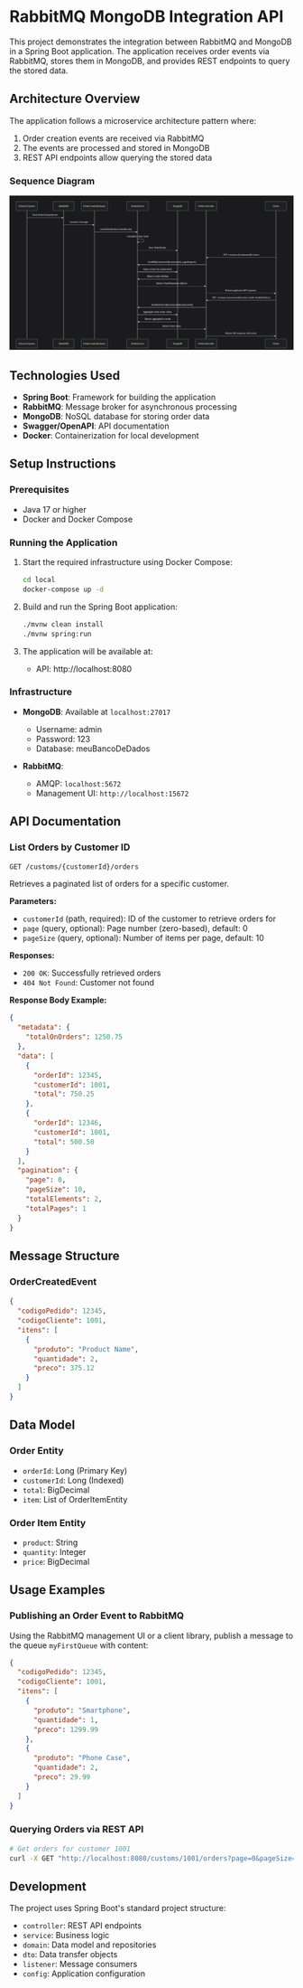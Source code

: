 # RabbitMQ MongoDB Integration API

This project demonstrates the integration between RabbitMQ and MongoDB in a Spring Boot application. The application receives order events via RabbitMQ, stores them in MongoDB, and provides REST endpoints to query the stored data.

## Architecture Overview

The application follows a microservice architecture pattern where:
1. Order creation events are received via RabbitMQ
2. The events are processed and stored in MongoDB
3. REST API endpoints allow querying the stored data

### Sequence Diagram
![img.png](img.png)

## Technologies Used

- **Spring Boot**: Framework for building the application
- **RabbitMQ**: Message broker for asynchronous processing
- **MongoDB**: NoSQL database for storing order data
- **Swagger/OpenAPI**: API documentation
- **Docker**: Containerization for local development

## Setup Instructions

### Prerequisites
- Java 17 or higher
- Docker and Docker Compose

### Running the Application

1. Start the required infrastructure using Docker Compose:
   ```bash
   cd local
   docker-compose up -d
   ```

2. Build and run the Spring Boot application:
   ```bash
   ./mvnw clean install
   ./mvnw spring:run
   ```

3. The application will be available at:
   - API: http://localhost:8080

### Infrastructure

- **MongoDB**: Available at `localhost:27017`
  - Username: admin
  - Password: 123
  - Database: meuBancoDeDados

- **RabbitMQ**: 
  - AMQP: `localhost:5672`
  - Management UI: `http://localhost:15672`

## API Documentation

### List Orders by Customer ID

```
GET /customs/{customerId}/orders
```

Retrieves a paginated list of orders for a specific customer.

**Parameters:**
- `customerId` (path, required): ID of the customer to retrieve orders for
- `page` (query, optional): Page number (zero-based), default: 0
- `pageSize` (query, optional): Number of items per page, default: 10

**Responses:**
- `200 OK`: Successfully retrieved orders
- `404 Not Found`: Customer not found

**Response Body Example:**
```json
{
  "metadata": {
    "totalOnOrders": 1250.75
  },
  "data": [
    {
      "orderId": 12345,
      "customerId": 1001,
      "total": 750.25
    },
    {
      "orderId": 12346,
      "customerId": 1001,
      "total": 500.50
    }
  ],
  "pagination": {
    "page": 0,
    "pageSize": 10,
    "totalElements": 2,
    "totalPages": 1
  }
}
```

## Message Structure

### OrderCreatedEvent

```json
{
  "codigoPedido": 12345,
  "codigoCliente": 1001,
  "itens": [
    {
      "produto": "Product Name",
      "quantidade": 2,
      "preco": 375.12
    }
  ]
}
```

## Data Model

### Order Entity
- `orderId`: Long (Primary Key)
- `customerId`: Long (Indexed)
- `total`: BigDecimal
- `item`: List of OrderItemEntity

### Order Item Entity
- `product`: String
- `quantity`: Integer
- `price`: BigDecimal

## Usage Examples

### Publishing an Order Event to RabbitMQ

Using the RabbitMQ management UI or a client library, publish a message to the queue `myFirstQueue` with content:

```json
{
  "codigoPedido": 12345,
  "codigoCliente": 1001,
  "itens": [
    {
      "produto": "Smartphone",
      "quantidade": 1,
      "preco": 1299.99
    },
    {
      "produto": "Phone Case",
      "quantidade": 2,
      "preco": 29.99
    }
  ]
}
```

### Querying Orders via REST API

```bash
# Get orders for customer 1001
curl -X GET "http://localhost:8080/customs/1001/orders?page=0&pageSize=10" -H "accept: application/json"
```

## Development

The project uses Spring Boot's standard project structure:
- `controller`: REST API endpoints
- `service`: Business logic
- `domain`: Data model and repositories
- `dto`: Data transfer objects
- `listener`: Message consumers
- `config`: Application configuration